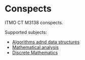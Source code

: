 # Conspects
ITMO CT M3138 conspects.

Supported subjects:

- [Algorithms adnd data structures](Algorithms)
- [Mathematical analysis](MathAnal)
- [Discrete Mathematics](DiscreteMath)

